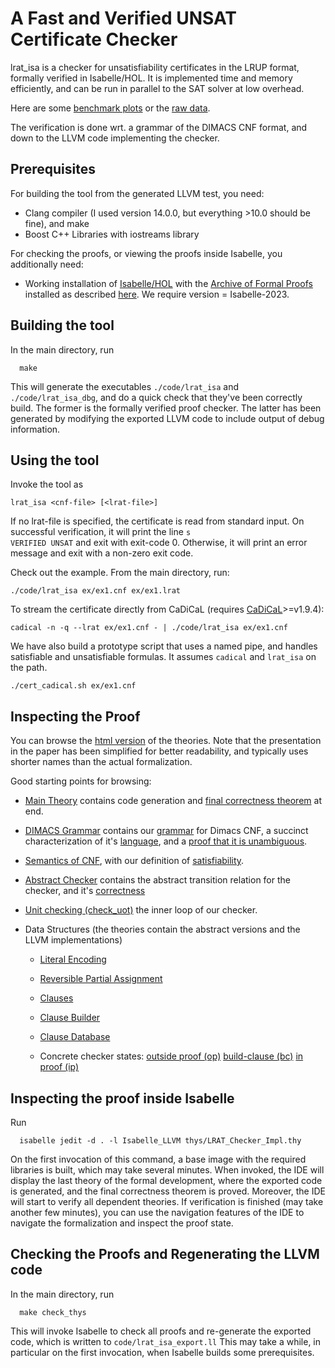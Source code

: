 # A Fast and Verified UNSAT Certificate Checker

lrat_isa is a checker for unsatisfiability certificates in the LRUP format, formally verified in Isabelle/HOL.
It is implemented time and memory efficiently, and can be run in parallel to the SAT solver at low overhead.

Here are some [benchmark plots](plots/README.md) or the [raw data](benchmark_data).


The verification is done wrt. a grammar of the DIMACS CNF format, and down to the LLVM code implementing the checker.

## Prerequisites
  For building the tool from the generated LLVM test, you need:

  * Clang compiler (I used version 14.0.0, but everything >10.0 should be fine), and make
  * Boost C++ Libraries with iostreams library

  For checking the proofs, or viewing the proofs inside Isabelle, you additionally need:

  * Working installation of [Isabelle/HOL](https://isabelle.in.tum.de) with the [Archive of Formal Proofs](https://www.isa-afp.org) installed
    as described [here](https://www.isa-afp.org/using.shtml). We require version = Isabelle-2023.


## Building the tool
  In the main directory, run

      make

  This will generate the executables `./code/lrat_isa` and `./code/lrat_isa_dbg`, and do a quick check that they've been correctly build.
  The former is the formally verified proof checker.
  The latter has been generated by modifying the exported LLVM code to include output of debug information.

## Using the tool
  Invoke the tool as

    lrat_isa <cnf-file> [<lrat-file>]

  If no lrat-file is specified, the certificate is read from standard input.
  On successful verification, it will print the line <code>s VERIFIED UNSAT</code> and exit with exit-code 0.
  Otherwise, it will print an error message and exit with a non-zero exit code.

  Check out the example. From the main directory, run:

    ./code/lrat_isa ex/ex1.cnf ex/ex1.lrat

  To stream the certificate directly from CaDiCaL (requires [CaDiCaL](https://github.com/arminbiere/cadical)>=v1.9.4):

    cadical -n -q --lrat ex/ex1.cnf - | ./code/lrat_isa ex/ex1.cnf

  We have also build a prototype script that uses a named pipe, and handles satisfiable and unsatisfiable formulas.
  It assumes <code>cadical</code> and <code>lrat_isa</code> on the path.

    ./cert_cadical.sh ex/ex1.cnf



## Inspecting the Proof
  You can browse the [html version](https://lammich.github.io/lrat_isa/Unsorted/lrat_isa/index.html) of the theories.
  Note that the presentation in the paper has been simplified for better readability, and typically uses shorter names than the actual formalization.

  Good starting points for browsing:

  * [Main Theory](https://lammich.github.io/lrat_isa/Unsorted/lrat_isa/LRAT_Checker_Impl.html) contains code generation and [final correctness theorem](https://lammich.github.io/lrat_isa/Unsorted/lrat_isa/LRAT_Checker_Impl.html#LRAT_Checker_Impl.lrat_checker_correct|fact) at end.

  * [DIMACS Grammar](https://lammich.github.io/lrat_isa/Unsorted/lrat_isa/CNF_Grammar.html) contains our [grammar](https://lammich.github.io/lrat_isa/Unsorted/lrat_isa/CNF_Grammar.html#CNF_Grammar.cnf_dimacs|const) for Dimacs CNF, a succinct characterization of it's [language](https://lammich.github.io/lrat_isa/Unsorted/lrat_isa/CNF_Grammar.html#CNF_Grammar.dimacs_reg_language|fact), and a [proof that it is unambiguous](https://lammich.github.io/lrat_isa/Unsorted/lrat_isa/CNF_Grammar.html#CNF_Grammar.unamb_dimacs|fact).

  * [Semantics of CNF](https://lammich.github.io/lrat_isa/Unsorted/lrat_isa/SAT_Basic.html), with our definition of [satisfiability](https://lammich.github.io/lrat_isa/Unsorted/lrat_isa/SAT_Basic.html#SAT_Basic.sat|const).

  * [Abstract Checker](https://lammich.github.io/lrat_isa/Unsorted/lrat_isa/Relaxed_Assignment.html#Relaxed_Assignment.checker_state|type) contains the abstract transition relation for the checker, and it's [correctness](https://lammich.github.io/lrat_isa/Unsorted/lrat_isa/Relaxed_Assignment.html#Relaxed_Assignment.checker_trans_rtrancl_unsatI|thm)

  * [Unit checking (check_uot)](https://lammich.github.io/lrat_isa/Unsorted/lrat_isa/LRAT_Checker_Impl.html#LRAT_Checker_Impl.cdb_check_uot|const) the inner loop of our checker.

  * Data Structures (the theories contain the abstract versions and the LLVM implementations)
    * [Literal Encoding](https://lammich.github.io/lrat_isa/Unsorted/lrat_isa/DS_Unsigned_Literal.html)
    * [Reversible Partial Assignment](https://lammich.github.io/lrat_isa/Unsorted/lrat_isa/DS_Reversible_Assignment.html)
    * [Clauses](https://lammich.github.io/lrat_isa/Unsorted/lrat_isa/DS_Clause.html)
    * [Clause Builder](https://lammich.github.io/lrat_isa/Unsorted/lrat_isa/DS_Clause_Builder.html)
    * [Clause Database](https://lammich.github.io/lrat_isa/Unsorted/lrat_isa/DS_Clause_Database.html)

    * Concrete checker states:
      [outside proof (op)](https://lammich.github.io/lrat_isa/Unsorted/lrat_isa/LRAT_Checker_Impl.html#LRAT_Checker_Impl.checker_state_out_proof|type)
      [build-clause (bc)](https://lammich.github.io/lrat_isa/Unsorted/lrat_isa/LRAT_Checker_Impl.html#LRAT_Checker_Impl.checker_state_build_lemma|type)
      [in proof (ip)](https://lammich.github.io/lrat_isa/Unsorted/lrat_isa/LRAT_Checker_Impl.html#LRAT_Checker_Impl.checker_state_in_proof|type)



## Inspecting the proof inside Isabelle
  Run

      isabelle jedit -d . -l Isabelle_LLVM thys/LRAT_Checker_Impl.thy

  On the first invocation of this command, a base image with the required libraries is built, which may take several minutes.
  When invoked, the IDE will display the last theory of the formal development, where the exported code is generated, and the final correctness theorem is proved.
  Moreover, the IDE will start to verify all dependent theories. If verification is finished (may take another few minutes),
  you can use the navigation features of the IDE to navigate the formalization and inspect the proof state.


## Checking the Proofs and Regenerating the LLVM code
  In the main directory, run

      make check_thys

  This will invoke Isabelle to check all proofs and re-generate the exported code, which is written to `code/lrat_isa_export.ll` This may take a while, in particular on the first invocation, when Isabelle builds some prerequisites.



